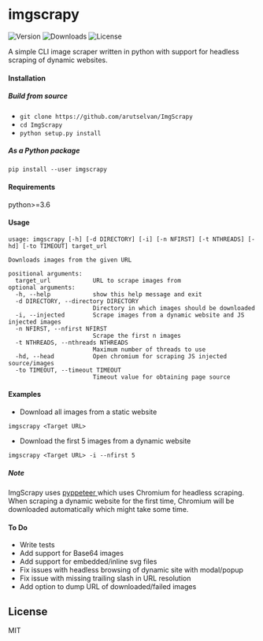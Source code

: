 # imgscrapy
![Version](https://img.shields.io/pypi/v/imgscrapy)
![Downloads](https://img.shields.io/pypi/dm/imgscrapy?color=green)
![License](https://img.shields.io/pypi/l/imgscrapy)

A simple CLI image scraper written in python with support for headless scraping of dynamic websites.

#### Installation
##### Build from source
+ `git clone https://github.com/arutselvan/ImgScrapy`
+ `cd ImgScrapy`
+ `python setup.py install`

##### As a Python package
```
pip install --user imgscrapy
```

#### Requirements
python>=3.6

#### Usage
```
usage: imgscrapy [-h] [-d DIRECTORY] [-i] [-n NFIRST] [-t NTHREADS] [-hd] [-to TIMEOUT] target_url

Downloads images from the given URL

positional arguments:
  target_url            URL to scrape images from
optional arguments:
  -h, --help            show this help message and exit
  -d DIRECTORY, --directory DIRECTORY
                        Directory in which images should be downloaded
  -i, --injected        Scrape images from a dynamic website and JS injected images
  -n NFIRST, --nfirst NFIRST
                        Scrape the first n images
  -t NTHREADS, --nthreads NTHREADS
                        Maximum number of threads to use
  -hd, --head           Open chromium for scraping JS injected source/images
  -to TIMEOUT, --timeout TIMEOUT
                        Timeout value for obtaining page source
```
#### Examples

+ Download all images from a static website 
```
imgscrapy <Target URL>
```
+ Download the first 5 images from a dynamic website
```
imgscrapy <Target URL> -i --nfirst 5
```

##### Note
ImgScrapy uses [pyppeteer
](https://github.com/miyakogi/pyppeteer) which uses Chromium for headless scraping. When scraping a dynamic website for the first time, Chromium will be downloaded automatically which might take some time.

#### To Do
+ Write tests
+ Add support for Base64 images
+ Add support for embedded/inline svg files
+ Fix issues with headless browsing of dynamic site with modal/popup
+ Fix issue with missing trailing slash in URL resolution
+ Add option to dump URL of downloaded/failed images

License
----

MIT


